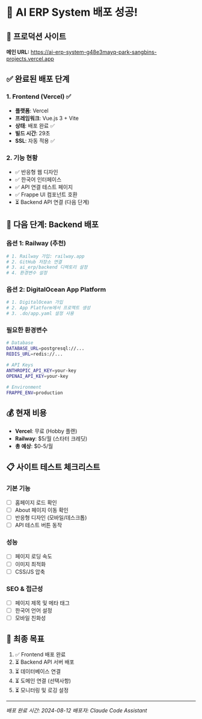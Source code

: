 # 🎉 AI ERP System 배포 성공!

## 📱 프로덕션 사이트
**메인 URL:** https://ai-erp-system-g48e3mayq-park-sangbins-projects.vercel.app

## ✅ 완료된 배포 단계

### 1. Frontend (Vercel) ✅
- **플랫폼**: Vercel
- **프레임워크**: Vue.js 3 + Vite
- **상태**: 배포 완료 ✅
- **빌드 시간**: 29초
- **SSL**: 자동 적용 ✅

### 2. 기능 현황
- ✅ 반응형 웹 디자인
- ✅ 한국어 인터페이스
- ✅ API 연결 테스트 페이지
- ✅ Frappe UI 컴포넌트 호환
- ⏳ Backend API 연결 (다음 단계)

## 🚀 다음 단계: Backend 배포

### 옵션 1: Railway (추천)
```bash
# 1. Railway 가입: railway.app
# 2. GitHub 저장소 연결
# 3. ai_erp/backend 디렉토리 설정
# 4. 환경변수 설정
```

### 옵션 2: DigitalOcean App Platform
```bash
# 1. DigitalOcean 가입
# 2. App Platform에서 프로젝트 생성
# 3. .do/app.yaml 설정 사용
```

### 필요한 환경변수
```bash
# Database
DATABASE_URL=postgresql://...
REDIS_URL=redis://...

# API Keys
ANTHROPIC_API_KEY=your-key
OPENAI_API_KEY=your-key

# Environment
FRAPPE_ENV=production
```

## 💰 현재 비용
- **Vercel**: 무료 (Hobby 플랜)
- **Railway**: $5/월 (스타터 크레딧)
- **총 예상**: $0-5/월

## 📋 사이트 테스트 체크리스트

### 기본 기능
- [ ] 홈페이지 로드 확인
- [ ] About 페이지 이동 확인  
- [ ] 반응형 디자인 (모바일/데스크톱)
- [ ] API 테스트 버튼 동작

### 성능
- [ ] 페이지 로딩 속도
- [ ] 이미지 최적화
- [ ] CSS/JS 압축

### SEO & 접근성
- [ ] 페이지 제목 및 메타 태그
- [ ] 한국어 언어 설정
- [ ] 모바일 친화성

## 🎯 최종 목표
1. ✅ Frontend 배포 완료
2. ⏳ Backend API 서버 배포
3. ⏳ 데이터베이스 연결
4. ⏳ 도메인 연결 (선택사항)
5. ⏳ 모니터링 및 로깅 설정

---
*배포 완료 시간: 2024-08-12*
*배포자: Claude Code Assistant*